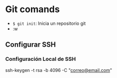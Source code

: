 # Git comands

* `$ git init`: Inicia un repositorio git
* :w

## Configurar SSH

### Configuración Local de SSH

ssh-keygen -t rsa -b 4096 -C "correo@email.com"

 
